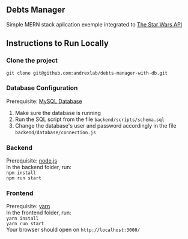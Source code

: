 ## Debts Manager
Simple MERN stack aplication exemple integrated to [The Star Wars API](https://swapi.co/api/people)


## Instructions to Run Locally

### Clone the project
`git clone git@github.com:andrexlab/debts-manager-with-db.git`<br>

### Database Configuration
Prerequisite: [MySQL Database](https://dev.mysql.com/downloads/mysql/)
1. Make sure the database is running
1. Run the SQL script from the file `backend/scripts/schema.sql`
1. Change the database's user and password accordingly in the file `backend/database/connection.js`

### Backend
Prerequisite: [node.js](https://nodejs.org)<br>
In the backend folder, run:<br>
`npm install`<br>
`npm run start`<br>

### Frontend
Prerequisite: [yarn](https://yarnpkg.com)<br>
In the frontend folder, run:<br>
`yarn install`<br>
`yarn run start`<br>
Your browser should open on `http://localhost:3000/`
